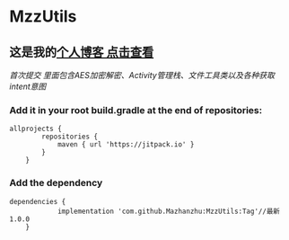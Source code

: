 # MzzUtils
## 这是我的[个人博客 点击查看](https://blog.csdn.net/fengyeNom1?spm=1011.2124.3001.5343)
*首次提交 里面包含AES加密解密、Activity管理栈、文件工具类以及各种获取intent意图*
### Add it in your root build.gradle at the end of repositories:
```
allprojects {
		repositories {
			maven { url 'https://jitpack.io' }
		}
	}
```
### Add the dependency
```
dependencies {
	        implementation 'com.github.Mazhanzhu:MzzUtils:Tag'//最新 1.0.0
	}
  ```

